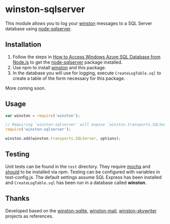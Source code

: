 # winston-sqlserver

This module allows you to log your [winston](//github.com/flatiron/winston/) messages to a SQL Server database using [node-sqlserver](//github.com/WindowsAzure/node-sqlserver/).

## Installation

1. Follow the steps in [How to Access Windows Azure SQL Database from Node.js](http://www.windowsazure.com/en-us/develop/nodejs/how-to-guides/sql-database/) to get the [node-sqlserver](//github.com/WindowsAzure/node-sqlserver/) package installed.
2. Use npm to install [winston](//github.com/flatiron/winston/) and this package.
3. In the database you will use for logging, execute `CreateLogTable.sql` to create a table of the form necessary for this package.

More coming soon.

## Usage

```js
var winston = require('winston');

// Requiring `winston-sqlserver` will expose `winston.transports.SQLServer`
require('winston-sqlserver');

winston.add(winston.transports.SQLServer, options);
```

## Testing

Unit tests can be found in the `test` directory.
They require [mocha](//github.com/visionmedia/mocha) and [should](//github.com/visionmedia/should.js) to be installed via npm.
Testing can be configured with variables in test-config.js.
The default settings assume SQL Express has been installed and `CreateLogTable.sql` has been run in a database called **winston**.

## Thanks

Developed based on the [winston-sqlite](//github.com/floatingLomas/winston-sqlite/), [winston-mail](//github.com/wavded/winston-mail/), [winston-skywriter](https://github.com/pofallon/winston-skywriter/) projects as references.
